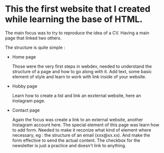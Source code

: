 <h1>This the first website that I created while learning the base of HTML.</h1>


The main focus was to try to reproduce the idea of a CV. 
Having a main page that linked two others.

The structure is quite simple : 
- Home page 
    <p>
    Those were the very first steps in webdev, needed to understand the structure of a page and how to go along with it. 
    Add text, some basic element of style and learn to work with link inside of your website.
    </p>
    
- Hobby page
    <p>
    Learn how to create a list and link an exxternal website, here an Instagram page. 
    </p>
- Contact page
    <p>
    Again the focus was create a link to an external website, another Instagram account here. 
    The special element of this page was learn how to add form. Needed to make it reconize what kind of element where necessary, eg : the structure of an email (xxx@xx.xx).
    And make the form effective to send the actual content. 
    The checkbox for the newsletter is just a practice and doesn't link to anything.
    </p>
  
